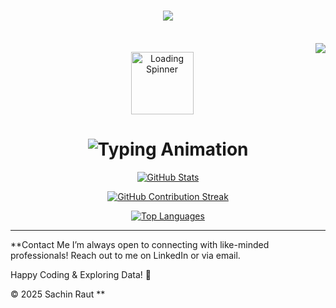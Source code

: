 </a>
<h1 align="center">
    <a href="#">
    <img src="https://readme-typing-svg.herokuapp.com/?font=Righteous&color=blue&size=35&center=true&vCenter=true&width=500&height=70&duration=2600&lines=Hi+There!+👋;+I'm+Sachin+Raut!" />
    </a>
</h1> <br/><img align="right" src="https://media0.giphy.com/media/v1.Y2lkPTc5MGI3NjExZnRiYWtnZ2czMnc1Z3dtdGk0ZnFhM3dwd2E5NzdsdTRrbjhlMnZpMSZlcD12MV9pbnRlcm5hbF9naWZfYnlfaWQmY3Q9Zw/qgQUggAC3Pfv687qPC/giphy.gif"/>

<!-- Animated SVG (loading spinner) -->
<p align="center">
  <img src="https://loading.io/spinners/double-ring/lg.double-ring-spinner.gif" width="100" alt="Loading Spinner" />
</p>

<!-- Typing animation using readme-typing-svg -->
<h1 align="center">
  <img src="https://readme-typing-svg.herokuapp.com/?font=Fira+Code&duration=4000&pause=500&color=00F&center=true&vCenter=true&width=500&height=70&lines=Welcome+to+My+GitHub+Profile;I+Love+Coding!" alt="Typing Animation" />
</h1>

<!-- GitHub Stats Badges -->
<p align="center">
  <a href="https://github.com/sachinraut2500">
    <img alt="GitHub Stats" src="https://github-readme-stats.vercel.app/api?username=sachinraut2500&show_icons=true&theme=radical" />
  </a>
</p>

<p align="center">
  <a href="https://github.com/sachinraut2500">
    <img alt="GitHub Contribution Streak" src="https://github-readme-streak-stats.herokuapp.com/?user=sachinraut2500&theme=radical" />
  </a>
</p>

<p align="center">
  <a href="https://github.com/sachinraut2500">
    <img alt="Top Languages" src="https://github-readme-stats.vercel.app/api/top-langs/?username=sachinraut2500&langs_count=8&layout=compact&theme=radical" />
  </a>
</p>

---

**Contact Me
I’m always open to connecting with like-minded professionals!
Reach out to me on LinkedIn or via email.

Happy Coding & Exploring Data! 🚀

© 2025 Sachin Raut **

